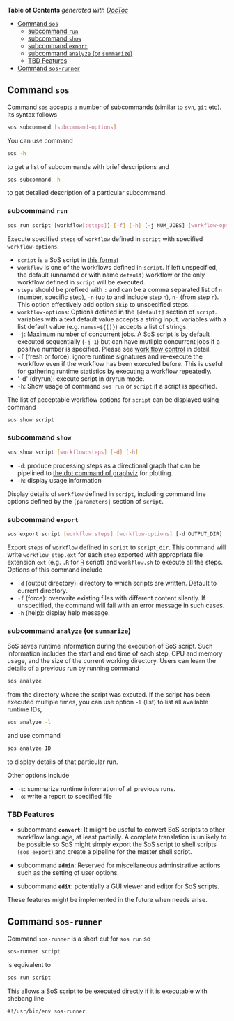 <!-- START doctoc generated TOC please keep comment here to allow auto update -->
<!-- DON'T EDIT THIS SECTION, INSTEAD RE-RUN doctoc TO UPDATE -->
**Table of Contents**  *generated with [DocToc](https://github.com/thlorenz/doctoc)*

- [Command `sos`](#command-sos)
  - [subcommand `run`](#subcommand-run)
  - [subcommand `show`](#subcommand-show)
  - [subcommand `export`](#subcommand-export)
  - [subcommand `analyze` (or `summarize`)](#subcommand-analyze-or-summarize)
  - [TBD Features](#tbd-features)
- [Command `sos-runner`](#command-sos-runner)

<!-- END doctoc generated TOC please keep comment here to allow auto update -->

## Command `sos`
Command `sos` accepts a number of subcommands (similar to `svn`, `git` etc). Its syntax follows

```bash
sos subcommand [subcommand-options]
```

You can use command

```bash
sos -h
```

to get a list of subcommands with brief descriptions and

```bash
sos subcommand -h
```

to get detailed description of a particular subcommand.


### subcommand `run`

```bash
sos run script [workflow[:steps]] [-f] [-h] [-j NUM_JOBS] [workflow-options]
```

Execute specified `steps` of `workflow` defined in `script` with specified `workflow-options`.

* `script` is a SoS script in [this format](sos_format_v1.md)
* `workflow` is one of the workflows defined in `script`. If left unspecified, the default (unnamed or with name `default`) workflow or the only workflow defined in `script` will be executed.
* `steps` should be prefixed with `:` and can be a comma separated list of `n` (number, specific step), `-n` (up to and include step `n`), `n-` (from step `n`). This option effectively add option `skip` to unspecified steps.
* `workflow-options`: Options defined in the `[default]` section of `script`. variables with a text default value accepts a string input. variables with a list default value (e.g. `names=${[]}`)  accepts a list of strings.
* `-j`: Maximum number of concurrent jobs. A SoS script is by default executed sequentially (`-j 1`) but can have mutliple
  concurrent jobs if a positive number is specified. Please see [work flow control](workflow_control.md) in detail.
* `-f` (fresh or force): ignore runtime signatures and re-execute the workflow even if the workflow has been executed before. This is useful for gathering runtime statistics by executing a workflow repeatedly.
* '-d' (dryrun): execute script in dryrun mode.
* `-h`: Show usage of command `sos run` or `script` if a script is specified.

The list of acceptable workflow options for `script` can be displayed using command

```bash
sos show script
```
### subcommand `show`

```bash
sos show script [workflow:steps] [-d] [-h]
```
* `-d`: produce processing steps as a directional graph that can be pipelined to [the dot command of graphviz](http://www.graphviz.org/) for plotting.
* `-h`: display usage information

Display details of `workflow` defined in `script`, including command line options defined by the `[parameters]` section of `script`.

### subcommand `export` 

```bash
sos export script [workflow:steps] [workflow-options] [-d OUTPUT_DIR] [-f] [-h]
```

Export `steps` of `workflow` defined in `script` to `script_dir`. This command will write `workflow_step.ext` for each `step` exported with appropriate file extension `ext` (e.g. `.R` for [R](https://www.r-project.org/) script) and `workflow.sh` to execute all the steps. Options of this command include

*  `-d` (output directory): directory to which scripts are written. Default to current directory.
*  `-f` (force): overwrite existing files with different content silently. If unspecified, the command will fail with an error message in such cases. 
* `-h` (help): display help message.

### subcommand `analyze` (or `summarize`)

SoS saves runtime information during the execution of SoS script. Such information includes the start and end time of each step, CPU and memory usage, and the size of the current working directory. Users can learn the details of a previous run by running command

```bash
sos analyze
```

from the directory where the script was excuted. If the script has been executed multiple times, you can use option `-l` (list) to list all available runtime IDs,

```bash
sos analyze -l 
```

and use command

```bash
sos analyze ID
```

to display details of that particular run.

Other options include

* `-s`: summarize runtime information of all previous runs.
* `-o`: write a report to specified file

### TBD Features
* subcommand **`convert`**:
  It miight be useful to convert SoS scripts to other workflow language, at least partially. A complete translation is unlikely to be possible so SoS might simply export the SoS script to shell scripts (`sos export`) and create a pipeline for the master shell script. 

* subcommand **`admin`**:
  Reserved for miscellaneous adminstrative actions such as the setting of user options.
  
* subcommand **`edit`**: potentially a GUI viewer and editor for SoS scripts.
 
These features might be implemented in the future when needs arise.

## Command `sos-runner`

Command `sos-runner` is a short cut for ``sos run`` so

```bash
sos-runner script
```

is equivalent to

```bash
sos run script
```

This allows a SoS script to be executed directly if it is executable with shebang line

```
#!/usr/bin/env sos-runner
```

